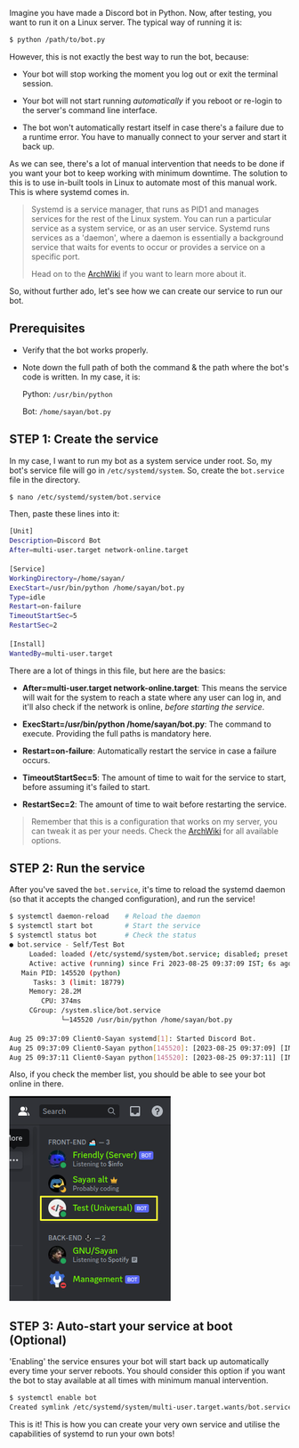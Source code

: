 <!-- Link: https://sayan713.hashnode.dev/systemd-guide-create-your-own-service -->

Imagine you have made a Discord bot in Python. Now, after testing, you want to run it on a Linux server. The typical way of running it is:

```bash
$ python /path/to/bot.py
```

However, this is not exactly the best way to run the bot, because:

* Your bot will stop working the moment you log out or exit the terminal session.
    
* Your bot will not start running *automatically* if you reboot or re-login to the server's command line interface.
    
* The bot won't automatically restart itself in case there's a failure due to a runtime error. You have to manually connect to your server and start it back up.
    

As we can see, there's a lot of manual intervention that needs to be done if you want your bot to keep working with minimum downtime. The solution to this is to use in-built tools in Linux to automate most of this manual work. This is where systemd comes in.

> Systemd is a service manager, that runs as PID1 and manages services for the rest of the Linux system. You can run a particular service as a system service, or as an user service. Systemd runs services as a 'daemon', where a daemon is essentially a background service that waits for events to occur or provides a service on a specific port.
> 
> Head on to the [ArchWiki](https://wiki.archlinux.org/title/Systemd) if you want to learn more about it.

So, without further ado, let's see how we can create our service to run our bot.

## Prerequisites

* Verify that the bot works properly.
    
* Note down the full path of both the command & the path where the bot's code is written. In my case, it is:
    
    Python: `/usr/bin/python`
    
    Bot: `/home/sayan/bot.py`
    

## STEP 1: Create the service

In my case, I want to run my bot as a system service under root. So, my bot's service file will go in `/etc/systemd/system`. So, create the `bot.service` file in the directory.

```bash
$ nano /etc/systemd/system/bot.service
```

Then, paste these lines into it:

```bash
[Unit]
Description=Discord Bot
After=multi-user.target network-online.target

[Service]
WorkingDirectory=/home/sayan/
ExecStart=/usr/bin/python /home/sayan/bot.py
Type=idle
Restart=on-failure
TimeoutStartSec=5
RestartSec=2

[Install]
WantedBy=multi-user.target
```

There are a lot of things in this file, but here are the basics:

* **After=multi-user.target network-online.target**: This means the service will wait for the system to reach a state where any user can log in, and it'll also check if the network is online, *before starting the service*.
    
* **ExecStart=/usr/bin/python /home/sayan/bot.py**: The command to execute. Providing the full paths is mandatory here.
    
* **Restart=on-failure**: Automatically restart the service in case a failure occurs.
    
* **TimeoutStartSec=5**: The amount of time to wait for the service to start, before assuming it's failed to start.
    
* **RestartSec=2**: The amount of time to wait before restarting the service.
    

> Remember that this is a configuration that works on my server, you can tweak it as per your needs. Check the [ArchWiki](https://man.archlinux.org/man/systemd.unit.5) for all available options.

## STEP 2: Run the service

After you've saved the `bot.service`, it's time to reload the systemd daemon (so that it accepts the changed configuration), and run the service!

```bash
$ systemctl daemon-reload    # Reload the daemon
$ systemctl start bot        # Start the service
$ systemctl status bot       # Check the status
● bot.service - Self/Test Bot
     Loaded: loaded (/etc/systemd/system/bot.service; disabled; preset: disabled)
     Active: active (running) since Fri 2023-08-25 09:37:09 IST; 6s ago
   Main PID: 145520 (python)
      Tasks: 3 (limit: 18779)
     Memory: 28.2M
        CPU: 374ms
     CGroup: /system.slice/bot.service
             └─145520 /usr/bin/python /home/sayan/bot.py

Aug 25 09:37:09 Client0-Sayan systemd[1]: Started Discord Bot.
Aug 25 09:37:09 Client0-Sayan python[145520]: [2023-08-25 09:37:09] [INFO    ] discord.client: logging in using static token
Aug 25 09:37:11 Client0-Sayan python[145520]: [2023-08-25 09:37:11] [INFO    ] discord.gateway: Shard ID None has connected to Gateway (Session ID: xxxxxxxxxxxxx)
```

Also, if you check the member list, you should be able to see your bot online in there.

![Discord server: member list](./../res/4-1.png)

## STEP 3: Auto-start your service at boot (Optional)

'Enabling' the service ensures your bot will start back up automatically every time your server reboots. You should consider this option if you want the bot to stay available at all times with minimum manual intervention.

```bash
$ systemctl enable bot
Created symlink /etc/systemd/system/multi-user.target.wants/bot.service → /etc/systemd/system/bot.service.
```

This is it! This is how you can create your very own service and utilise the capabilities of systemd to run your own bots!